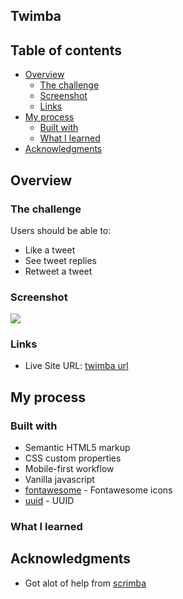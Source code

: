 
## Twimba

## Table of contents

- [Overview](#overview)
  - [The challenge](#the-challenge)
  - [Screenshot](#screenshot)
  - [Links](#links)
- [My process](#my-process)
  - [Built with](#built-with)
  - [What I learned](#what-i-learned)
- [Acknowledgments](#acknowledgments)

## Overview

### The challenge

Users should be able to:

- Like a tweet
- See tweet replies
- Retweet a tweet

### Screenshot

![](./screenshot.jpg)


### Links

- Live Site URL: [twimba url](https://spectacular-centaur-79512a.netlify.app/)

## My process

### Built with

- Semantic HTML5 markup
- CSS custom properties
- Mobile-first workflow
- Vanilla javascript
- [fontawesome](https://cdnjs.com/libraries/font-awesome) - Fontawesome icons
- [uuid](https://github.com/uuidjs/uuid#cdn-builds) - UUID

### What I learned


## Acknowledgments
- Got alot of help from [scrimba](https://scrimba.com/about)





